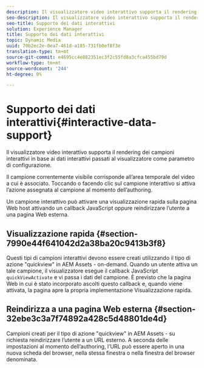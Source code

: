```yaml
---
description: Il visualizzatore video interattivo supporta il rendering dei campioni interattivi in base ai dati interattivi passati al visualizzatore come parametro di configurazione.
seo-description: Il visualizzatore video interattivo supporta il rendering dei campioni interattivi in base ai dati interattivi passati al visualizzatore come parametro di configurazione.
seo-title: Supporto dei dati interattivi
solution: Experience Manager
title: Supporto dei dati interattivi
topic: Dynamic Media
uuid: 70b2ec2e-0ea7-461d-a185-731fb0ef8f3e
translation-type: tm+mt
source-git-commit: e4695cc4e882351ec3f2c55fd8a3cfca455bd79d
workflow-type: tm+mt
source-wordcount: '244'
ht-degree: 0%

---
```



# Supporto dei dati interattivi{#interactive-data-support}

Il visualizzatore video interattivo supporta il rendering dei campioni interattivi in base ai dati interattivi passati al visualizzatore come parametro di configurazione.

Il campione correntemente visibile corrisponde all’area temporale del video a cui è associato. Toccando o facendo clic sul campione interattivo si attiva l’azione assegnata al campione al momento dell’authoring.

Un campione interattivo può attivare una visualizzazione rapida sulla pagina Web host attivando un callback JavaScript oppure reindirizzare l’utente a una pagina Web esterna.

## Visualizzazione rapida {#section-7990e44f641042d2a38ba20c9413b3f8}

Questi tipi di campioni interattivi devono essere creati utilizzando il tipo di azione &quot;quickview&quot; in  AEM Assets - on-demand. Quando un utente attiva un tale campione, il visualizzatore esegue il callback JavaScript `quickViewActivate` e vi passa i dati del campione. È previsto che la pagina Web in cui è stato incorporato ascolti questo callback e, quando viene attivata, la pagina apre la propria implementazione Visualizzazione rapida.

## Reindirizza a una pagina Web esterna {#section-32ebe3c3a7f74892a428c5d48801de4d}

Campioni creati per il tipo di azione &quot;quickview&quot; in  AEM Assets - su richiesta reindirizzare l’utente a un URL esterno. A seconda delle impostazioni al momento dell’authoring, l’URL può essere aperto in una nuova scheda del browser, nella stessa finestra o nella finestra del browser denominata.
